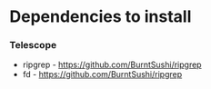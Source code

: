# Dependencies to install

### Telescope 

- ripgrep - https://github.com/BurntSushi/ripgrep
- fd - https://github.com/BurntSushi/ripgrep

